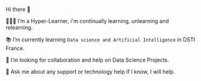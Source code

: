 Hi there 👋

👩🏾‍💻 I’m a Hyper-Learner, i'm continually learning, unlearning and relearning.

📚 I’m currently learning `Data science and Artificial Intelligence` in DSTI France.

👫 I’m looking for collaboration and help on Data Science Projects.

💬 Ask me about any support or technology help If I know, I will help.
